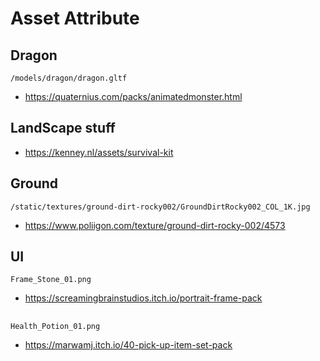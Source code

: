 # Asset Attribute

## Dragon
`/models/dragon/dragon.gltf`
- <https://quaternius.com/packs/animatedmonster.html>

## LandScape stuff
- <https://kenney.nl/assets/survival-kit>
## Ground
`/static/textures/ground-dirt-rocky002/GroundDirtRocky002_COL_1K.jpg`
- <https://www.poliigon.com/texture/ground-dirt-rocky-002/4573>

## UI
`Frame_Stone_01.png`
- <https://screamingbrainstudios.itch.io/portrait-frame-pack>

##
`Health_Potion_01.png`
- <https://marwamj.itch.io/40-pick-up-item-set-pack>

